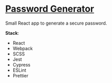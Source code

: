 # [Password Generator](https://elite-drum.surge.sh)

Small React app to generate a secure password.

**Stack**:
- React
- Webpack 
- SCSS
- Jest
- Cypress
- ESLint
- Prettier
